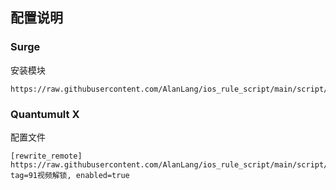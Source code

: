 ## 配置说明
### Surge
安装模块
```
https://raw.githubusercontent.com/AlanLang/ios_rule_script/main/script/91/91.sgmodule
```
### Quantumult X
配置文件
```
[rewrite_remote]
https://raw.githubusercontent.com/AlanLang/ios_rule_script/main/script/91/91.qxrewrite, tag=91视频解锁, enabled=true
```